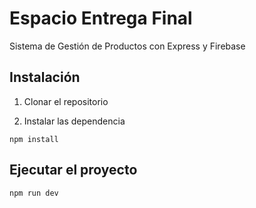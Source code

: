 # Espacio Entrega Final

Sistema de Gestión de Productos con Express y Firebase

## Instalación

1. Clonar el repositorio

2. Instalar las dependencia

```shell
npm install
```

## Ejecutar el proyecto

```shell
npm run dev
```
